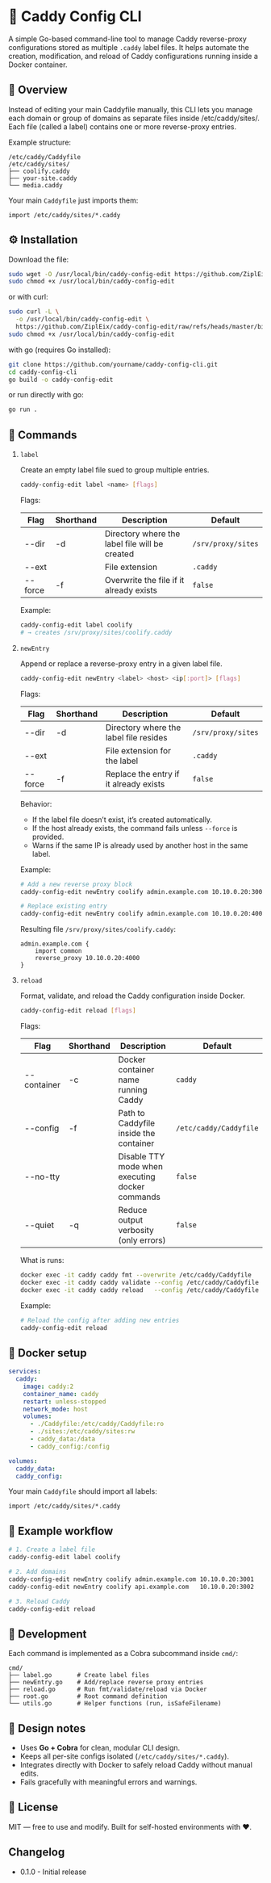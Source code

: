 # 🧩 Caddy Config CLI

A simple Go-based command-line tool to manage Caddy reverse-proxy configurations stored as multiple `.caddy` label files.
It helps automate the creation, modification, and reload of Caddy configurations running inside a Docker container.

## 🚀 Overview

Instead of editing your main Caddyfile manually, this CLI lets you manage each domain or group of domains as separate files inside /etc/caddy/sites/.
Each file (called a label) contains one or more reverse-proxy entries.

Example structure:

```
/etc/caddy/Caddyfile
/etc/caddy/sites/
├── coolify.caddy
├── your-site.caddy
└── media.caddy
```

Your main `Caddyfile` just imports them:

```Caddyfile
import /etc/caddy/sites/*.caddy
```

## ⚙️ Installation

Download the file:

```bash
sudo wget -O /usr/local/bin/caddy-config-edit https://github.com/ZiplEix/caddy-config-edit/raw/refs/heads/master/bin/caddy-config-edit
sudo chmod +x /usr/local/bin/caddy-config-edit
```

or with curl:

```bash
sudo curl -L \
  -o /usr/local/bin/caddy-config-edit \
  https://github.com/ZiplEix/caddy-config-edit/raw/refs/heads/master/bin/caddy-config-edit
sudo chmod +x /usr/local/bin/caddy-config-edit
```

with go (requires Go installed):

```bash
git clone https://github.com/yourname/caddy-config-cli.git
cd caddy-config-cli
go build -o caddy-config-edit
```

or run directly with go:

```bash
go run .
```

## 🧰 Commands

1. `label`

    Create an empty label file sued to group multiple entries.

    ```bash
    caddy-config-edit label <name> [flags]
    ```

    Flags:

    | Flag       | Shorthand | Description | Default |
    |------------|-----------|-------------|---------|
    | --dir      | -d        | Directory where the label file will be created | `/srv/proxy/sites` |
    | --ext      |           | File extension | `.caddy` |
    | --force    | -f        | Overwrite the file if it already exists | `false` |

    Example:

    ```bash
    caddy-config-edit label coolify
    # → creates /srv/proxy/sites/coolify.caddy
    ```

2. `newEntry`

    Append or replace a reverse-proxy entry in a given label file.

    ```bash
    caddy-config-edit newEntry <label> <host> <ip[:port]> [flags]
    ```

    Flags:

    | Flag       | Shorthand | Description | Default |
    |------------|-----------|-------------|---------|
    | --dir      | -d        | Directory where the label file resides | `/srv/proxy/sites` |
    | --ext      |           | File extension for the label | `.caddy` |
    | --force    | -f        | Replace the entry if it already exists | `false` |

    Behavior:
    - If the label file doesn’t exist, it’s created automatically.
    - If the host already exists, the command fails unless `--force` is provided.
    - Warns if the same IP is already used by another host in the same label.

    Example:

    ```bash
    # Add a new reverse proxy block
    caddy-config-edit newEntry coolify admin.example.com 10.10.0.20:3001

    # Replace existing entry
    caddy-config-edit newEntry coolify admin.example.com 10.10.0.20:4000 --force
    ```

    Resulting file `/srv/proxy/sites/coolify.caddy`:

    ```Caddyfile
    admin.example.com {
        import common
        reverse_proxy 10.10.0.20:4000
    }
    ```

3. `reload`

    Format, validate, and reload the Caddy configuration inside Docker.

    ```bash
    caddy-config-edit reload [flags]
    ```

    Flags:

    | Flag       | Shorthand | Description | Default |
    |------------|-----------|-------------|---------|
    | --container | -c       | Docker container name running Caddy | `caddy` |
    | --config   | -f        | Path to Caddyfile inside the container | `/etc/caddy/Caddyfile` |
    | --no-tty   |           | Disable TTY mode when executing docker commands | `false` |
    | --quiet    | -q        | Reduce output verbosity (only errors) | `false` |

    What is runs:

    ```bash
    docker exec -it caddy caddy fmt --overwrite /etc/caddy/Caddyfile
    docker exec -it caddy caddy validate --config /etc/caddy/Caddyfile
    docker exec -it caddy caddy reload   --config /etc/caddy/Caddyfile
    ```

    Example:

    ```bash
    # Reload the config after adding new entries
    caddy-config-edit reload
    ```

## 🐳 Docker setup

```yml
services:
  caddy:
    image: caddy:2
    container_name: caddy
    restart: unless-stopped
    network_mode: host
    volumes:
      - ./Caddyfile:/etc/caddy/Caddyfile:ro
      - ./sites:/etc/caddy/sites:rw
      - caddy_data:/data
      - caddy_config:/config

volumes:
  caddy_data:
  caddy_config:
```

Your main `Caddyfile` should import all labels:

```
import /etc/caddy/sites/*.caddy
```

## 🧩 Example workflow

```bash
# 1. Create a label file
caddy-config-edit label coolify

# 2. Add domains
caddy-config-edit newEntry coolify admin.example.com 10.10.0.20:3001
caddy-config-edit newEntry coolify api.example.com   10.10.0.20:3002

# 3. Reload Caddy
caddy-config-edit reload
```

## 🧪 Development

Each command is implemented as a Cobra subcommand inside `cmd/`:

```
cmd/
├── label.go       # Create label files
├── newEntry.go    # Add/replace reverse proxy entries
├── reload.go      # Run fmt/validate/reload via Docker
├── root.go        # Root command definition
└── utils.go       # Helper functions (run, isSafeFilename)
```

## 🧠 Design notes

- Uses **Go + Cobra** for clean, modular CLI design.
- Keeps all per-site configs isolated (`/etc/caddy/sites/*.caddy`).
- Integrates directly with Docker to safely reload Caddy without manual edits.
- Fails gracefully with meaningful errors and warnings.

## 📜 License

MIT — free to use and modify.
Built for self-hosted environments with ❤️.

## Changelog

- 0.1.0 - Initial release
